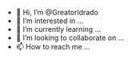 - 👋 Hi, I’m @Greatorldrado
- 👀 I’m interested in ...
- 🌱 I’m currently learning ...
- 💞️ I’m looking to collaborate on ...
- 📫 How to reach me ...

<!---
Greatorldrado/Greatorldrado is a ✨ special ✨ repository because its `README.md` (this file) appears on your GitHub profile.
You can click the Preview link to take a look at your changes.
--->

